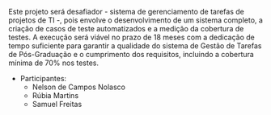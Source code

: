 Este projeto será desafiador - sistema de gerenciamento de tarefas de projetos de TI -, pois envolve o desenvolvimento de um sistema completo, a criação de casos de teste automatizados e a medição da cobertura de testes. A execução será viável no prazo de 18 meses com a dedicação de tempo suficiente para garantir a qualidade do sistema de Gestão de Tarefas de Pós-Graduação e o cumprimento dos requisitos, incluindo a cobertura mínima de 70% nos testes.

- Participantes:
    - Nelson de Campos Nolasco
    - Rúbia Martins
    - Samuel Freitas
